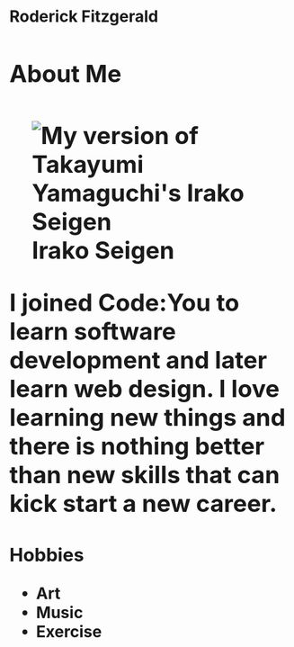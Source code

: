 <!DOCTYPE html>
<html lang="en">
<head>
    <meta charset="utf-8">
    <title>Repo-Clone_Exercise</title>
</head>
<body>
<main>
    <h1>Roderick Fitzgerald<h1>
<section>
    <h2>About Me<h2>
<figure>
    <img src="c:\Users\Liber\Pictures\Mine\IMG_E1521.JPG" alt="My version of Takayumi Yamaguchi's Irako Seigen" figcaption>Irako Seigen</figcaption>
</figure>
    <p>I joined Code:You to learn software development and later learn web design. I love learning new things and there is nothing better than new skills that can kick start a new career.</p>
</section>
<section>
    <h3>Hobbies</h3>
<ul>
    <li>Art</li>
    <li>Music</li>
    <li>Exercise</li>
</ul>
</section>
</main>
</body>
</html>